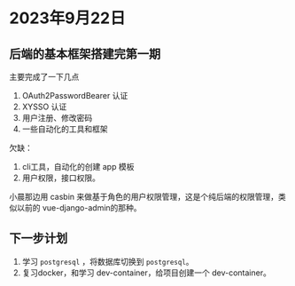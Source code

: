 # 2023年9月22日

## 后端的基本框架搭建完第一期

主要完成了一下几点

1. OAuth2PasswordBearer 认证
2. XYSSO 认证
3. 用户注册、修改密码
4. 一些自动化的工具和框架


欠缺：
1. cli工具，自动化的创建 app 模板
2. 用户权限，接口权限。

小晨那边用 casbin 来做基于角色的用户权限管理，这是个纯后端的权限管理，类似以前的 vue-django-admin的那种。

## 下一步计划

1. 学习 `postgresql` ，将数据库切换到 `postgresql`。
2. 复习docker，和学习 dev-container，给项目创建一个 dev-container。